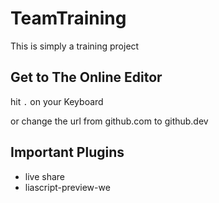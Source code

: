 # TeamTraining


This is simply a training project


## Get to The Online Editor

hit `.` on your Keyboard

or change the url from github.com to github.dev


## Important Plugins

- live share
- liascript-preview-we
